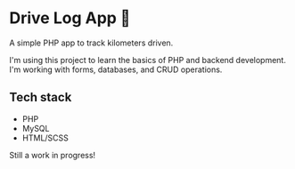 # Drive Log App 🚗

A simple PHP app to track kilometers driven.

I'm using this project to learn the basics of PHP and backend development. I'm working with forms, databases, and CRUD operations.

## Tech stack
- PHP
- MySQL
- HTML/SCSS

Still a work in progress!

